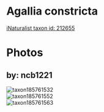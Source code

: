 
Agallia constricta
==================
  
[iNaturalist taxon id: 212655](https://www.inaturalist.org/taxa/212655)
# Photos

## by: ncb1221
  
![taxon185761532](https://inaturalist-open-data.s3.amazonaws.com/photos/198997930/medium.jpeg)  
![taxon185761552](https://inaturalist-open-data.s3.amazonaws.com/photos/198997965/medium.jpeg)  
![taxon185761563](https://inaturalist-open-data.s3.amazonaws.com/photos/198997988/medium.jpeg)